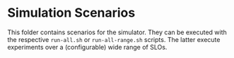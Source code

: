 # Simulation Scenarios

This folder contains scenarios for the simulator.
They can be executed with the respective `run-all.sh` or `run-all-range.sh` scripts.
The latter execute experiments over a (configurable) wide range of SLOs.
